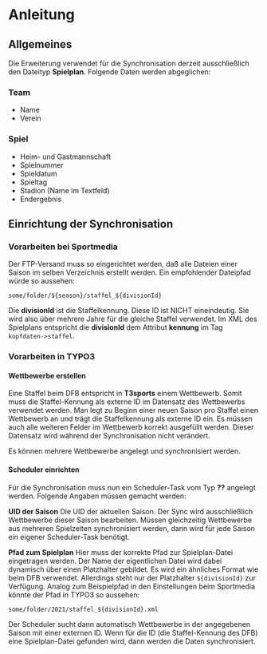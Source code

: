# Anleitung

## Allgemeines

Die Erweiterung verwendet für die Synchronisation derzeit ausschließlich den Dateityp **Spielplan**. Folgende Daten werden abgeglichen:

### Team

* Name
* Verein

### Spiel

* Heim- und Gastmannschaft
* Spielnummer
* Spieldatum
* Spieltag
* Stadion (Name im Textfeld)
* Endergebnis

## Einrichtung der Synchronisation

### Vorarbeiten bei Sportmedia

Der FTP-Versand muss so eingerichtet werden, daß alle Dateien einer Saison im selben Verzeichnis erstellt werden. Ein empfohlender Dateipfad würde so aussehen:

```
some/folder/${season}/staffel_${divisionId}
```

Die **divisionId** ist die Staffelkennung. Diese ID ist NICHT eineindeutig. Sie wird also über mehrere Jahre für die gleiche Staffel verwendet. Im XML des Spielplans entspricht die **divisionId** dem Attribut **kennung** im Tag `kopfdaten->staffel`.

### Vorarbeiten in TYPO3

#### Wettbewerbe erstellen

Eine Staffel beim DFB entspricht in **T3sports** einem Wettbewerb. Somit muss die Staffel-Kennung als externe ID im Datensatz des Wettbewerbs verwendet werden. Man legt zu Beginn einer neuen Saison pro Staffel einen Wettbewerb an und trägt die Staffelkennung als externe ID ein. Es müssen auch alle weiteren Felder im Wettbewerb korrekt ausgefüllt werden. Dieser Datensatz wird während der Synchronisation nicht verändert.

Es können mehrere Wettbewerbe angelegt und synchronisiert werden.

#### Scheduler einrichten

Für die Synchronisation muss nun ein Scheduler-Task vom Typ **??** angelegt werden.
Folgende Angaben müssen gemacht werden:

**UID der Saison**
Die UID der aktuellen Saison. Der Sync wird ausschließlich Wettbewerbe dieser Saison bearbeiten. Müssen gleichzeitig Wettbewerbe aus mehreren Spielzeiten synchronisiert werden, dann wird für jede Saison ein eigener Scheduler-Task benötigt.

**Pfad zum Spielplan**
Hier muss der korrekte Pfad zur Spielplan-Datei eingetragen werden. Der Name der eigentlichen Datei wird dabei dynamisch über einen Platzhalter gebildet. Es wird ein ähnliches Format wie beim DFB verwendet. Allerdings steht nur der Platzhalter `${divisionId}` zur Verfügung. Analog zum Beispielpfad in den Einstellungen beim Sportmedia könnte der Pfad in TYPO3 so aussehen: 

```
some/folder/2021/staffel_${divisionId}.xml
```

Der Scheduler sucht dann automatisch Wettbewerbe in der angegebenen Saison mit einer externen ID. Wenn für die ID (die Staffel-Kennung des DFB) eine Spielplan-Datei gefunden wird, dann werden die Daten synchronisiert.

